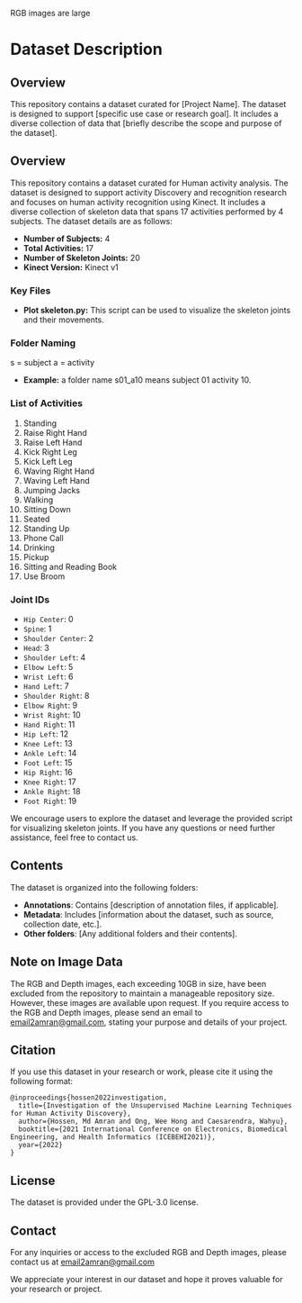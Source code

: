 RGB images are large

# Dataset Description

## Overview

This repository contains a dataset curated for [Project Name]. The dataset is designed to support [specific use case or research goal]. It includes a diverse collection of data that [briefly describe the scope and purpose of the dataset].


## Overview

This repository contains a dataset curated for Human activity analysis. The dataset is designed to support activity Discovery and recognition research and focuses on human activity recognition using Kinect. It includes a diverse collection of skeleton data that spans 17 activities performed by 4 subjects. The dataset details are as follows:

- **Number of Subjects:** 4
- **Total Activities:** 17
- **Number of Skeleton Joints:** 20
- **Kinect Version:** Kinect v1

### Key Files

- **Plot skeleton.py:** This script can be used to visualize the skeleton joints and their movements.

### Folder Naming
s = subject
a = activity

- **Example:** a folder name s01_a10 means subject 01 activity 10.

### List of Activities


1. Standing
2. Raise Right Hand
3. Raise Left Hand
4. Kick Right Leg
5. Kick Left Leg
6. Waving Right Hand
7. Waving Left Hand
8. Jumping Jacks
9. Walking
10. Sitting Down
11. Seated
12. Standing Up
13. Phone Call
14. Drinking
15. Pickup
16. Sitting and Reading Book
17. Use Broom

### Joint IDs

- `Hip Center`: 0
- `Spine`: 1
- `Shoulder Center`: 2
- `Head`: 3
- `Shoulder Left`: 4
- `Elbow Left`: 5
- `Wrist Left`: 6
- `Hand Left`: 7
- `Shoulder Right`: 8
- `Elbow Right`: 9
- `Wrist Right`: 10
- `Hand Right`: 11
- `Hip Left`: 12
- `Knee Left`: 13
- `Ankle Left`: 14
- `Foot Left`: 15
- `Hip Right`: 16
- `Knee Right`: 17
- `Ankle Right`: 18
- `Foot Right`: 19

We encourage users to explore the dataset and leverage the provided script for visualizing skeleton joints. If you have any questions or need further assistance, feel free to contact us.

## Contents

The dataset is organized into the following folders:

- **Annotations**: Contains [description of annotation files, if applicable].
- **Metadata**: Includes [information about the dataset, such as source, collection date, etc.].
- **Other folders**: [Any additional folders and their contents].

## Note on Image Data

The RGB and Depth images, each exceeding 10GB in size, have been excluded from the repository to maintain a manageable repository size. However, these images are available upon request. If you require access to the RGB and Depth images, please send an email to email2amran@gmail.com, stating your purpose and details of your project.

## Citation

If you use this dataset in your research or work, please cite it using the following format:


```
@inproceedings{hossen2022investigation,
  title={Investigation of the Unsupervised Machine Learning Techniques for Human Activity Discovery},
  author={Hossen, Md Amran and Ong, Wee Hong and Caesarendra, Wahyu},
  booktitle={2021 International Conference on Electronics, Biomedical Engineering, and Health Informatics (ICEBEHI2021)},
  year={2022}
}
```

## License

The dataset is provided under the GPL-3.0 license.

## Contact

For any inquiries or access to the excluded RGB and Depth images, please contact us at email2amran@gmail.com

We appreciate your interest in our dataset and hope it proves valuable for your research or project.